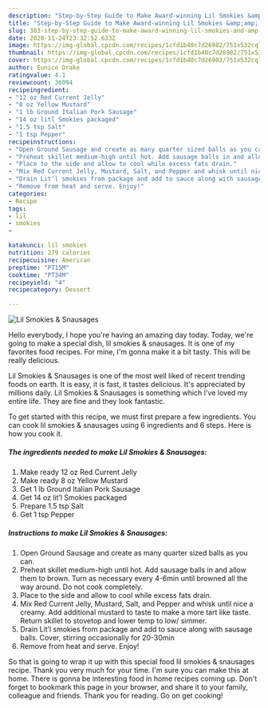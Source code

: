 ```yaml
---
description: "Step-by-Step Guide to Make Award-winning Lil Smokies &amp;amp; Snausages"
title: "Step-by-Step Guide to Make Award-winning Lil Smokies &amp;amp; Snausages"
slug: 383-step-by-step-guide-to-make-award-winning-lil-smokies-and-amp-snausages
date: 2020-11-24T23:32:52.633Z
image: https://img-global.cpcdn.com/recipes/1cfd1b40c7d26982/751x532cq70/lil-smokies-snausages-recipe-main-photo.jpg
thumbnail: https://img-global.cpcdn.com/recipes/1cfd1b40c7d26982/751x532cq70/lil-smokies-snausages-recipe-main-photo.jpg
cover: https://img-global.cpcdn.com/recipes/1cfd1b40c7d26982/751x532cq70/lil-smokies-snausages-recipe-main-photo.jpg
author: Eunice Drake
ratingvalue: 4.1
reviewcount: 36094
recipeingredient:
- "12 oz Red Current Jelly"
- "8 oz Yellow Mustard"
- "1 lb Ground Italian Pork Sausage"
- "14 oz litl Smokies packaged"
- "1.5 tsp Salt"
- "1 tsp Pepper"
recipeinstructions:
- "Open Ground Sausage and create as many quarter sized balls as you can."
- "Preheat skillet medium-high until hot. Add sausage balls in and allow them to brown. Turn as necessary every 4-6min until browned all the way around. Do not cook completely."
- "Place to the side and allow to cool while excess fats drain."
- "Mix Red Current Jelly, Mustard, Salt, and Pepper and whisk until nice a creamy. Add additional mustard to taste to make a more tart like taste. Return skillet to stovetop and lower temp to low/ simmer."
- "Drain Lit’l smokies from package and add to sauce along with sausage balls. Cover, stirring occasionally for 20-30min"
- "Remove from heat and serve. Enjoy!"
categories:
- Recipe
tags:
- lil
- smokies
- 

katakunci: lil smokies  
nutrition: 279 calories
recipecuisine: American
preptime: "PT15M"
cooktime: "PT34M"
recipeyield: "4"
recipecategory: Dessert

---
```



![Lil Smokies &amp; Snausages](https://img-global.cpcdn.com/recipes/1cfd1b40c7d26982/751x532cq70/lil-smokies-snausages-recipe-main-photo.jpg)

Hello everybody, I hope you're having an amazing day today. Today, we're going to make a special dish, lil smokies &amp; snausages. It is one of my favorites food recipes. For mine, I'm gonna make it a bit tasty. This will be really delicious.



Lil Smokies &amp; Snausages is one of the most well liked of recent trending foods on earth. It is easy, it is fast, it tastes delicious. It's appreciated by millions daily. Lil Smokies &amp; Snausages is something which I've loved my entire life. They are fine and they look fantastic.


To get started with this recipe, we must first prepare a few ingredients. You can cook lil smokies &amp; snausages using 6 ingredients and 6 steps. Here is how you cook it.

<!--inarticleads1-->

##### The ingredients needed to make Lil Smokies &amp; Snausages:

1. Make ready 12 oz Red Current Jelly
1. Make ready 8 oz Yellow Mustard
1. Get 1 lb Ground Italian Pork Sausage
1. Get 14 oz lit’l Smokies packaged
1. Prepare 1.5 tsp Salt
1. Get 1 tsp Pepper




<!--inarticleads2-->

##### Instructions to make Lil Smokies &amp; Snausages:

1. Open Ground Sausage and create as many quarter sized balls as you can.
1. Preheat skillet medium-high until hot. Add sausage balls in and allow them to brown. Turn as necessary every 4-6min until browned all the way around. Do not cook completely.
1. Place to the side and allow to cool while excess fats drain.
1. Mix Red Current Jelly, Mustard, Salt, and Pepper and whisk until nice a creamy. Add additional mustard to taste to make a more tart like taste. Return skillet to stovetop and lower temp to low/ simmer.
1. Drain Lit’l smokies from package and add to sauce along with sausage balls. Cover, stirring occasionally for 20-30min
1. Remove from heat and serve. Enjoy!




So that is going to wrap it up with this special food lil smokies &amp; snausages recipe. Thank you very much for your time. I'm sure you can make this at home. There is gonna be interesting food in home recipes coming up. Don't forget to bookmark this page in your browser, and share it to your family, colleague and friends. Thank you for reading. Go on get cooking!
